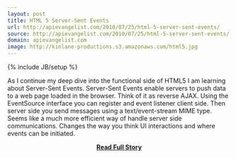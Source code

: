 ```yaml
---
layout: post
title: HTML 5 Server-Sent Events
url: http://apievangelist.com/2010/07/25/html-5-server-sent-events/
source: http://apievangelist.com/2010/07/25/html-5-server-sent-events/
domain: apievangelist.com
image: http://kinlane-productions.s3.amazonaws.com/html5.jpg
---
```

{% include JB/setup %}<p>As I continue my deep dive into the functional side of HTML5 I am learning about Server-Sent Events. Server-Sent Events enable servers to push data to a web page loaded in the browser.  Think of it as reverse AJAX.
Using the EventSource interface you can register and event listener client side.
Then server side you send messages using a text/event-stream MIME type.
Seems like a much more efficient way of handle server side communications. Changes the way you think UI interactions and where events can be initiated.</p>
<center><p><a href="http://apievangelist.com/2010/07/25/html-5-server-sent-events/" style='padding:25px; font-sze:18px; font-weight: bold;'>Read Full Story</a></p></center>

